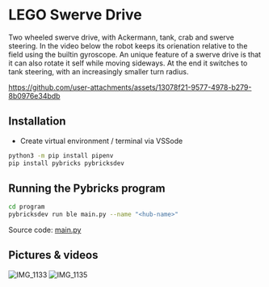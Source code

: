 # LEGO Swerve Drive

Two wheeled swerve drive, with Ackermann, tank, crab and swerve steering. In the video below the robot keeps its orienation relative to the field using the builtin gyroscope. An unique feature of a swerve drive is that it can also rotate it self while moving sideways. At the end it switches to tank steering, with an increasingly smaller turn radius.

https://github.com/user-attachments/assets/13078f21-9577-4978-b279-8b0976e34bdb



## Installation

- Create virtual environment / terminal via VSSode

```bash
python3 -m pip install pipenv
pip install pybricks pybricksdev
```

## Running the Pybricks program

```bash
cd program
pybricksdev run ble main.py --name "<hub-name>"
```

Source code: [main.py](program/main.py)

## Pictures & videos

![IMG_1133](https://github.com/user-attachments/assets/d00dd288-5f98-4d04-8b73-6e5fbc33f37f)
![IMG_1135](https://github.com/user-attachments/assets/3798a1e4-51b4-4688-8976-9240bdd6fdb0)


